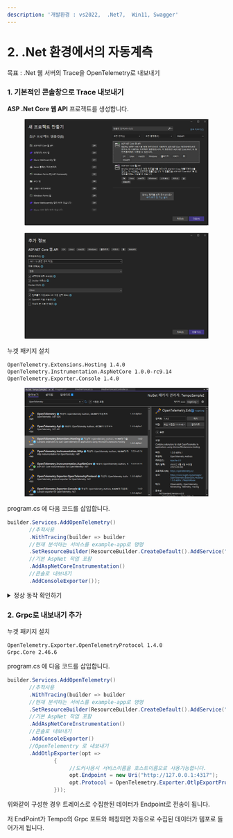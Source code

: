 ```yaml
---
description: '개발환경 : vs2022,  .Net7,  Win11, Swagger'
---
```


# 2. .Net 환경에서의 자동계측

목표 : .Net 웹 서버의 Trace을 OpenTelemetry로 내보내기

### 1. 기본적인 콘솔창으로 Trace 내보내기

**ASP .Net Core 웹 API** 프로젝트를 생성합니다.

<figure><img src="../../../.gitbook/assets/image (3) (1) (1).png" alt=""><figcaption></figcaption></figure>

<figure><img src="../../../.gitbook/assets/image (2) (1) (1) (1) (1) (1).png" alt=""><figcaption></figcaption></figure>

누겟 패키지 설치

```
OpenTelemetry.Extensions.Hosting 1.4.0
OpenTelemetry.Instrumentation.AspNetCore 1.0.0-rc9.14
OpenTelemetry.Exporter.Console 1.4.0
```

<figure><img src="../../../.gitbook/assets/image (1) (1) (1) (1) (1) (1) (1) (1) (1).png" alt=""><figcaption></figcaption></figure>

program.cs 에 다음 코드를 삽입합니다.

```C#
builder.Services.AddOpenTelemetry()
       //추적사용
       .WithTracing(builder => builder
       //현재 분석하는 서비스를 example-app로 명명
       .SetResourceBuilder(ResourceBuilder.CreateDefault().AddService("example-app"))
       //기본 AspNet 작업 포함
       .AddAspNetCoreInstrumentation()
       //콘솔로 내보내기
       .AddConsoleExporter());
```

<details>

<summary>정상 동작 확인하기</summary>

1. 프로젝트를 실행합니다.
2. 서버가 실행된 콘솔창과 웹 브라우저가 열립니다.
3.  Swegger 웹에서 기본적으로 생성된 Get Method를 Execute 합니다.

    <figure><img src="../../../.gitbook/assets/K-001.png" alt=""><figcaption></figcaption></figure>
4.  등록한 example-app 이 콘솔창에 service.name 으로 출력됩니다.

    <figure><img src="../../../.gitbook/assets/K-002.png" alt=""><figcaption></figcaption></figure>
5. **이것만 보면 잘 알**
6. **5-수 없지만, 어쨌든 제대로 Trace가 되어 출력되고 있습니다.**

</details>



### 2. Grpc로 내보내기 추가

누겟 패키지 설치

```
OpenTelemetry.Exporter.OpenTelemetryProtocol 1.4.0
Grpc.Core 2.46.6
```

program.cs 에 다음 코드를 삽입합니다.

```C#
builder.Services.AddOpenTelemetry()
       //추적사용
       .WithTracing(builder => builder
       //현재 분석하는 서비스를 example-app로 명명
       .SetResourceBuilder(ResourceBuilder.CreateDefault().AddService("example-app"))
       //기본 AspNet 작업 포함
       .AddAspNetCoreInstrumentation()
       //콘솔로 내보내기
       .AddConsoleExporter()
       //OpenTelementry 로 내보내기
       .AddOtlpExporter(opt =>
               {
                    //도커사용시 서비스이름을 호스트이름오로 사용가능합니다. 
                    opt.Endpoint = new Uri("http://127.0.0.1:4317");
                    opt.Protocol = OpenTelemetry.Exporter.OtlpExportProtocol.Grpc;
               }));
```

위와같이 구성한 경우 트레이스로 수집한된 데이터가 Endpoint로 전송이 됩니다.

저 EndPoint가 Tempo의 Grpc 포트와 매칭되면 자동으로 수집된 데이터가 템포로 들어가게 됩니다.
